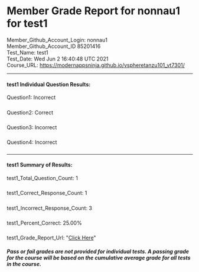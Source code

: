 # Member Grade Report for nonnau1 for test1  
   
Member_Github_Account_Login: nonnau1  
Member_Github_Account_ID 85201416  
Test_Name: test1  
Test_Date: Wed Jun  2 16:40:48 UTC 2021  
Course_URL: https://modernappsninja.github.io/vspheretanzu101_vt7301/  
   
---  
#### test1 Individual Question Results:  
Question1: Incorrect  
#####  
Question2: Correct  
#####  
Question3: Incorrect  
#####  
Question4: Incorrect  
#####  
---  
#### test1 Summary of Results:  
test1_Total_Question_Count: 1  
#####  
test1_Correct_Response_Count: 1  
#####  
test1_Incorrect_Response_Count: 3  
#####  
test1_Percent_Correct: 25.00%  
#####  
test1_Grade_Report_Url: "[Click Here](https://github.com/modernappsninjas/nonnau1/blob/main/static/userdata/courses/vspheretanzu101_vt7301/grade_report.pr321.test1.md)"
##### Pass or fail grades are not provided for individual tests. A passing grade for the course will be based on the cumulative average grade for all tests in the course.  
